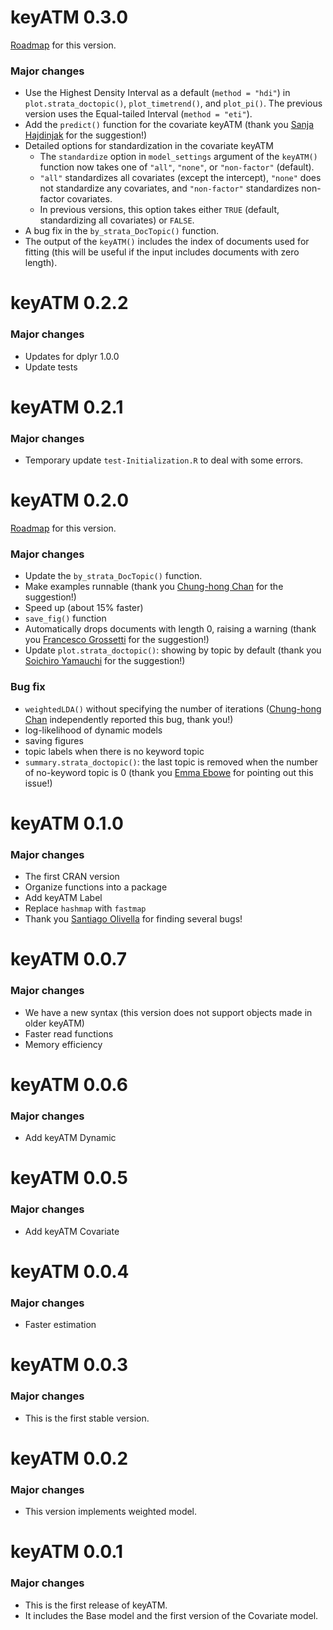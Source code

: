# keyATM 0.3.0
[Roadmap](https://github.com/keyATM/keyATM/projects/2) for this version.

### Major changes
* Use the Highest Density Interval as a default (`method = "hdi"`) in `plot.strata_doctopic()`, `plot_timetrend()`, and `plot_pi()`. The previous version uses the Equal-tailed Interval (`method = "eti"`).
* Add the `predict()` function for the covariate keyATM (thank you [Sanja Hajdinjak](https://sanjahajdinjak.wordpress.com/) for the suggestion!)
* Detailed options for standardization in the covariate keyATM
    * The `standardize` option in `model_settings` argument of the `keyATM()` function now takes one of `"all"`, `"none"`, or `"non-factor"` (default).
    * `"all"` standardizes all covariates (except the intercept), `"none"` does not standardize any covariates, and `"non-factor"` standardizes non-factor covariates.
    * In previous versions, this option takes either `TRUE` (default, standardizing all covariates) or `FALSE`.
* A bug fix in the `by_strata_DocTopic()` function.
* The output of the `keyATM()` includes the index of documents used for fitting (this will be useful if the input includes documents with zero length).

# keyATM 0.2.2
### Major changes
* Updates for dplyr 1.0.0
* Update tests

# keyATM 0.2.1
### Major changes
* Temporary update `test-Initialization.R` to deal with some errors.

# keyATM 0.2.0
[Roadmap](https://github.com/keyATM/keyATM/projects/1) for this version.

### Major changes
* Update the `by_strata_DocTopic()` function.
* Make examples runnable (thank you [Chung-hong Chan](https://github.com/chainsawriot) for the suggestion!)
* Speed up (about 15% faster)
* `save_fig()` function
* Automatically drops documents with length 0, raising a warning (thank you [Francesco Grossetti](https://github.com/contefranz) for the suggestion!)
* Update `plot.strata_doctopic()`: showing by topic by default (thank you [Soichiro Yamauchi](https://soichiroy.github.io/) for the suggestion!)

### Bug fix
* `weightedLDA()` without specifying the number of iterations ([Chung-hong Chan](https://github.com/chainsawriot) independently reported this bug, thank you!)
* log-likelihood of dynamic models 
* saving figures
* topic labels when there is no keyword topic
* `summary.strata_doctopic()`: the last topic is removed when the number of no-keyword topic is 0 (thank you [Emma Ebowe](https://gov.harvard.edu/people/emma-ebowe) for pointing out this issue!)

# keyATM 0.1.0
### Major changes
* The first CRAN version
* Organize functions into a package
* Add keyATM Label
* Replace `hashmap` with `fastmap`
* Thank you [Santiago Olivella](https://github.com/solivella) for finding several bugs!

# keyATM 0.0.7
### Major changes
* We have a new syntax (this version does not support objects made in older keyATM)
* Faster read functions
* Memory efficiency

# keyATM 0.0.6
### Major changes
* Add keyATM Dynamic

# keyATM 0.0.5
### Major changes
* Add keyATM Covariate

# keyATM 0.0.4
### Major changes
* Faster estimation

# keyATM 0.0.3
### Major changes
* This is the first stable version.

# keyATM 0.0.2
### Major changes
* This version implements weighted model.

# keyATM 0.0.1
### Major changes
* This is the first release of keyATM.
* It includes the Base model and the first version of the Covariate model.
